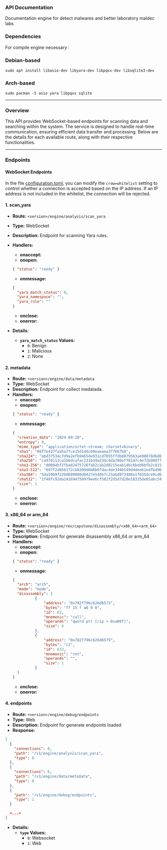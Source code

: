 ### API Documentation

Documentation engine for detect malwares and better laboratory maldec labs

### Dependencies

For compile engine necessary : 

### Debian-based

`sudo apt install libasio-dev libyara-dev libpqxx-dev libsqlite3-dev`

### Arch-based

`sudo pacman -S asio yara libpqxx sqlite`

---

### Overview

This API provides WebSocket-based endpoints for scanning data and searching within the system. The service is designed to handle real-time communication, ensuring efficient data transfer and processing. Below are the details for each available route, along with their respective functionalities.

---

### Endpoints

#### WebSocket Endpoints

In the file [configuration.toml](../configuration.toml), you can modify the `crow=whitelist` setting to control whether a connection is accepted based on the IP address. If an IP address is not included in the whitelist, the connection will be rejected.

#### 1. scan_yara
- **Route:** `<version>/engine/analysis/scan_yara`
- **Type:** WebSocket
- **Description:** Endpoint for scanning Yara rules.
- **Handlers:**
  - **onaccept:**
  - **onopen:** 
  ```json
  { "status": "ready" }
  ```
  - **onmessage:**
  ```json
  {     
    "yara_match_status": 0,
    "yara_namespace": "",
    "yara_rule": "" 
  }
  ```
  - **onclose:** 
  - **onerror:** 

- **Details:**
  - **`yara_match_status` Values:**
    - `0`: Benign
    - `1`: Malicious
    - `2`: None


#### 2. metadata
- **Route:** `<version>/engine/data/metadata`
- **Type:** WebSocket
- **Description:** Endpoint for collect medatada.
- **Handlers:**
  - **onaccept:**
  - **onopen:** 
  ```json
  { "status": "ready" }
  ```
  - **onmessage:**
  ```json
  {
    "creation_date": "2024-09-20",
    "entropy": 0,
    "mime_type": "application/octet-stream; charset=binary",
    "sha1": "86f7e437faa5a7fce15d1ddcb9eaeaea377667b8",
    "sha224": "abd37534c7d9a2efb9465de931cd7055ffdb8879563ae98078d6d6d5",
    "sha256": "ca978112ca1bbdcafac231b39a23dc4da786eff8147c4e72b9807785afee48bb",
    "sha3-256": "80084bf2fba02475726feb2cab2d8215eab14bc6bdd8bfb2c8151257032ecd8b",
    "sha3-512": "697f2d856172cb8309d6b8b97dac4de344b549d4dee61edfb4962d8698b7fa803f4f93ff24393586e28b5b957ac3d1d369420ce53332712f997bd336d09ab02a",
    "sha384": "54a59b9f22b0b80880d8427e548b7c23abd873486e1f035dce9cd697e85175033caa88e6d57bc35efae0b5afd3145f31",
    "sha512": "1f40fc92da241694750979ee6cf582f2d5d7d28e18335de05abc54d0560e0f5302860c652bf08d560252aa5e74210546f369fbbbce8c12cfc7957b2652fe9a75",
    "size": 1
  }
  ```
  - **onclose:** 
  - **onerror:** 

#### 3. x86_64 or arm_64
- **Route:** `<version>/engine/rev/capstone/disassembly/<x86_64><arm_64>`
- **Type:** WebSocket
- **Description:** Endpoint for generate disassembly x86_64 or arm_64
- **Handlers:**
  - **onaccept:**
  - **onopen:** 
  ```json
  { "status": "ready" }
  ```
  - **onmessage:**
  ```json
  {
    "arch": "arch",
    "mode": "mode",
    "disassembly": [
            {
                "address": "0x782f796c626d6573",
                "bytes": "ff 15 f a0 0 0",
                "id": 62,
                "mnemonic": "call",
                "operands": "qword ptr [rip + 0xa00f]",
                "size": 6
            },
            {
                "address": "0x782f796c626d6579",
                "bytes": "c3",
                "id": 633,
                "mnemonic": "ret",
                "operands": "",
                "size": 1
            }
    ]
  }
  ```
  - **onclose:** 
  - **onerror:** 

#### 4. endpoints
- **Route:** `<version>/engine/debug/endpoints`
- **Type:** Web
- **Description:** Endpoint for generate endpoints loaded
- **Response:**
```json
[
  {
    "connections": 0,
    "path": "/v1/engine/analysis/scan_yara",
    "type": 0
  },
  {
    "connections": 0,
    "path": "/v1/engine/data/metadata",
    "type": 0
  },
  {
    "path": "/v1/engine/debug/endpoints",
    "type": 1
  }

  <...>
]
```
- **Details:**
  - **`type` Values:**
    - `0`: Websocket
    - `1`: Web